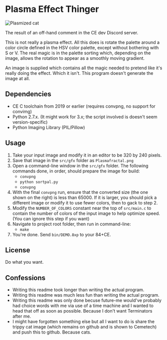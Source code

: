 Plasma Effect Thinger
=====================

![Plasmized cat](FRACT04.png "Plasmised Cat")

The result of an off-hand comment in the CE dev Discord server.

This is not really a plasma effect. All this does is rotate the palette around
a color circle defined in the HSV color palette, except without bothering
with S or V. The real magic is in the palette sorting which, depending
on the image, allows the rotation to appear as a smoothly moving gradient.

An image is supplied which contains all the magic needed to pretend like
it's really doing the effect. Which it isn't. This program doesn't generate
the image at all.

Dependencies
------------

*	CE C toolchain from 2019 or earlier (requires convpng, no support for convimg)
*	Python 2.7.x. (It might work for 3.x; the script involved is doesn't seem version-specific)
*	Python Imaging Library (PIL/Pillow)

Usage
-----

1.	Take your input image and modify it in an editor to be 320 by 240 pixels.
2.	Save that image in the `src/gfx` folder as `Plasmafractal.png`
3.	Open a command-line window in the `src/gfx` folder. The following commands
	done, in order, should prepare the image for build:
	*	`convpng`
	*	`python sortpal.py`
	*	`convpng`
4.	With the final `convpng` run, ensure that the converted size (the one shown
	on the right) is less than 65000. If it is larger, you should pick a 
	different image or modify it to use fewer colors, then to gack to step 2.
5.	Modify the `NUMBER_OF_COLORS` constant near the top of `src/main.c` to
	contain the number of colors of the input image to help optimize speed.
	(You can ignore this step if you want)
6.	Navigate to project root folder, then run in command-line:
	*	`make`
7.	You're done. Send `bin/DEMO.8xp` to your 84+CE.

License
-------

Do what you want.


Confessions
-----------

*	Writing this readme took longer than writing the actual program.
*	Writing this readme was much less fun than writing the actual program.
*	Writing this readme was only done becuse future-me would've probably had
	choice words with me via use of a time machine and I wanted to head that off
	as soon as possible. Because I don't want Terminators after me.
*	I might have forgotten something else but all I want to do is share the
	trippy cat image (which remains on github and is shown to Cemetech)
	and push this to github. Because cats.




